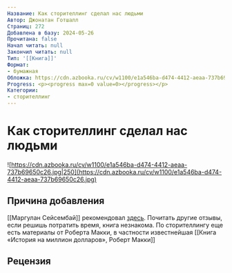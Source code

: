 ```yaml
---
Название: Как сторителлинг сделал нас людьми
Автор: Джонатан Готшалл
Страниц: 272
Добавлена в базу: 2024-05-26
Прочитана: false
Начал читать: null
Закончил читать: null
Тип: '[[Книга]]'
Формат:
- бумажная
Обложка: https://cdn.azbooka.ru/cv/w1100/e1a546ba-d474-4412-aeaa-737b69650c26.jpg
Progress: <p><progress max=0 value=0></progress></p>
Категории:
- сторителлинг
---
```

# Как сторителлинг сделал нас людьми

![https://cdn.azbooka.ru/cv/w1100/e1a546ba-d474-4412-aeaa-737b69650c26.jpg|250](https://cdn.azbooka.ru/cv/w1100/e1a546ba-d474-4412-aeaa-737b69650c26.jpg)

## Причина добавления

[[Маргулан Сейсембай]] рекомендовал [здесь](https://www.youtube.com/watch?v=IScaA-A3AwU). Почитать другие отзывы, если решишь потратить время, книга незнакома. По сторителлингу еще есть материалы от Роберта Макки, в частности известнейшая [[Книга «История на миллион долларов», Роберт Макки]]

## Рецензия